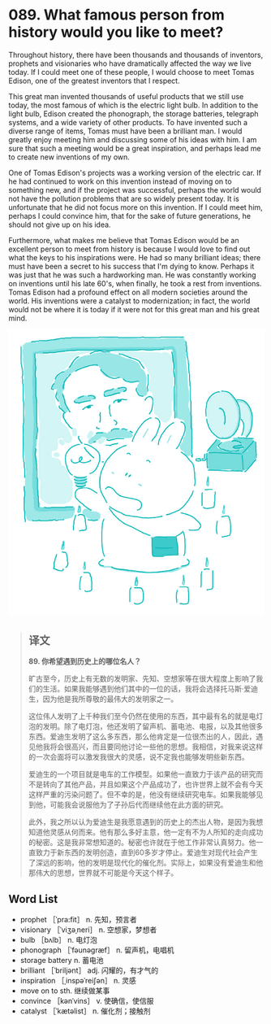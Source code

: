 # 089. What famous person from history would you like to meet?

Throughout history, there have been thousands and thousands of inventors, prophets and visionaries who have dramatically affected the way we live today. If I could meet one of these people, I would choose to meet Tomas Edison, one of the greatest inventors that I respect.

This great man invented thousands of useful products that we still use today, the most famous of which is the electric light bulb. In addition to the light bulb, Edison created the phonograph, the storage batteries, telegraph systems, and a wide variety of other products. To have invented such a diverse range of items, Tomas must have been a brilliant man. I would greatly enjoy meeting him and discussing some of his ideas with him. I am sure that such a meeting would be a great inspiration, and perhaps lead me to create new inventions of my own.

One of Tomas Edison's projects was a working version of the electric car. If he had continued to work on this invention instead of moving on to something new, and if the project was successful, perhaps the world would not have the pollution problems that are so widely present today. It is unfortunate that he did not focus more on this invention. If I could meet him, perhaps I could convince him, that for the sake of future generations, he should not give up on his idea.

Furthermore, what makes me believe that Tomas Edison would be an excellent person to meet from history is because I would love to find out what the keys to his inspirations were. He had so many brilliant ideas; there must have been a secret to his success that I'm dying to know. Perhaps it was just that he was such a hardworking man. He was constantly working on inventions until his late 60's, when finally, he took a rest from inventions. Tomas Edison had a profound effect on all modern societies around the world. His inventions were a catalyst to modernization; in fact, the world would not be where it is today if it were not for this great man and his great mind.

![](.gitbook/assets/toefl-ibt-high-score-essays-089.jpg)

> ## 译文
>
> **89. 你希望遇到历史上的哪位名人？**
>
> 旷古至今，历史上有无数的发明家、先知、空想家等在很大程度上影响了我们的生活。如果我能够遇到他们其中的一位的话，我将会选择托马斯·爱迪生，因为他是我所尊敬的最伟大的发明家之一。
>
> 这位伟人发明了上千种我们至今仍然在使用的东西，其中最有名的就是电灯泡的发明。除了电灯泡，他还发明了留声机、蓄电池、电报，以及其他很多东西。爱迪生发明了这么多东西，那么他肯定是一位很杰出的人，因此，遇见他我将会很高兴，而且要同他讨论一些他的思想。我相信，对我来说这样的一次会面将可以激发我很大的灵感，说不定我也能够发明些新东西。
>
> 爱迪生的一个项目就是电车的工作模型。如果他一直致力于该产品的研究而不是转向了其他产品，并且如果这个产品成功了，也许世界上就不会有今天这样严重的污染问题了。但不幸的是，他没有继续研究电车。如果我能够见到他，可能我会说服他为了子孙后代而继续他在此方面的研究。
>
> 此外，我之所以认为爱迪生是我愿意遇到的历史上的杰出人物，是因为我想知道他灵感从何而来。他有那么多好主意，他一定有不为人所知的走向成功的秘密。这是我非常想知道的。秘密也许就在于他工作非常认真努力。他一直致力于新东西的发明创造，直到60多岁才停止。爱迪生对现代社会产生了深远的影响，他的发明是现代化的催化剂。实际上，如果没有爱迪生和他那伟大的思想，世界就不可能是今天这个样子。

## Word List

* prophet ［ˈpra:fit］ n. 先知，预言者
* visionary ［ˈviʒəˌneri］ n. 空想家，梦想者
* bulb ［bʌlb］ n. 电灯泡
* phonograph ［ˈfəunəgræf］ n. 留声机，电唱机
* storage battery n. 蓄电池
* brilliant ［ˈbriljənt］ adj. 闪耀的，有才气的
* inspiration ［ˌinspəˈreiʃən］ n. 灵感
* move on to sth. 继续做某事
* convince ［kənˈvins］ v. 使确信，使信服
* catalyst ［ˈkætəlist］ n. 催化剂；接触剂

